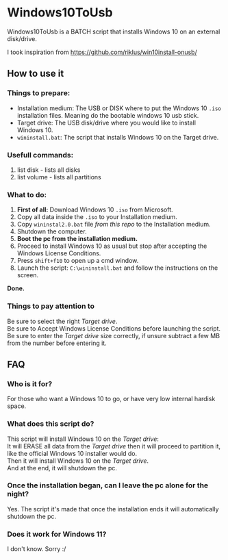 # Windows10ToUsb
Windows10ToUsb is a BATCH script that installs Windows 10 on an external disk/drive.  

I took inspiration from https://github.com/riklus/win10install-onusb/

## How to use it

### Things to prepare:

- Installation medium: The USB or DISK where to put the Windows 10 `.iso` installation files. Meaning do the bootable windows 10 usb stick.
- Target drive: The USB disk/drive where you would like to install Windows 10.
- `wininstall.bat`: The script that installs Windows 10 on the Target drive.

### Usefull commands:
1. list disk - lists all disks
2. list volume - lists all partitions

### What to do:

1. **First of all:** Download Windows 10 `.iso` from Microsoft.
2. Copy all data inside the `.iso` to your Installation medium.
3. Copy `wininstal2.0.bat` file *from this repo* to the Installation medium.
4. Shutdown the computer.
5. **Boot the pc from the installation medium.**
6. Proceed to install Windows 10 as usual but stop after accepting the Windows License Conditions.
7. Press `shift+f10` to open up a cmd window.
8. Launch the script: `C:\wininstall.bat` and follow the instructions on the screen.


**Done.**

### Things to pay attention to

Be sure to select the right *Target drive*.  
Be sure to Accept Windows License Conditions before launching the script.  
Be sure to enter the *Target drive* size correctly, if unsure subtract a few MB from the number before entering it.  

## FAQ

### Who is it for?

For those who want a Windows 10 to go, or have very low internal hardisk space.

### What does this script do?

This script will install Windows 10 on the *Target drive*:  
It will ERASE all data from the *Target drive* then it will proceed to partition it, like the official Windows 10 installer would do.  
Then it will install Windows 10 on the *Target drive*.  
And at the end, it will shutdown the pc.

### Once the installation began, can I leave the pc alone for the night?

Yes. The script it's made that once the installation ends it will automatically shutdown the pc.
### Does it work for Windows 11?

I don't know. Sorry :/

